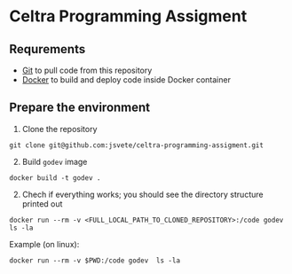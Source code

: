# Celtra Programming Assigment

## Requrements

- [Git](https://git-scm.com/downloads) to pull code from this repository
- [Docker](https://hub.docker.com/search?q=&type=edition&offering=community) to build and deploy code inside Docker container

## Prepare the environment

1. Clone the repository
```
git clone git@github.com:jsvete/celtra-programming-assigment.git
```

2. Build `godev` image
```
docker build -t godev .
```

2. Chech if everything works; you should see the directory structure printed out
```
docker run --rm -v <FULL_LOCAL_PATH_TO_CLONED_REPOSITORY>:/code godev  ls -la
```
Example (on linux):
```
docker run --rm -v $PWD:/code godev  ls -la
```